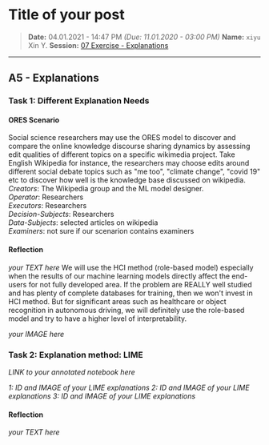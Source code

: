 # Title of your post
> **Date:** 04.01.2021 - 14:47 PM *(Due: 11.01.2020 - 03:00 PM)*
> **Name:** `xiyu` Xin Y.
> **Session:** [07 Exercise - Explanations](https://github.com/FUB-HCC/hcds-winter-2020/wiki/07_exercise)   
----

## A5 - Explanations

### Task 1: Different Explanation Needs

#### ORES Scenario
Social science researchers may use the ORES model to discover and compare the online knowledge discourse sharing dynamics by assessing edit qualities of different topics on a specific wikimedia project. Take English Wikipedia for instance, the researchers may choose edits around different social debate topics such as "me too", "climate change", "covid 19" etc to discover how well is the knowledge base discussed on wikipedia. <br>
_Creators_: The Wikipedia group and the ML model designer. <br>
_Operator_: Researchers <br>
_Executors_: Researchers <br>
_Decision-Subjects_: Researchers <br>
_Data-Subjects_: selected articles on wikipedia <br>
_Examiners_: not sure if our scenarion contains examiners



#### Reflection
_your TEXT here_
We will use the HCI method (role-based model) especially when the results of our machine learning models directly affect the end-users for not fully developed area. If the problem are REALLY well studied and has plenty of complete databases for training, then we won't invest in HCI method. But for significant areas such as healthcare or object recognition in autonomous driving, we will definitely use the role-based model and try to have a higher level of interpretability.

_your IMAGE here_

### Task 2: Explanation method: LIME

_LINK to your annotated notebook here_

_1: ID and IMAGE of your LIME explanations_
_2: ID and IMAGE of your LIME explanations_
_3: ID and IMAGE of your LIME explanations_

#### Reflection
_your TEXT here_